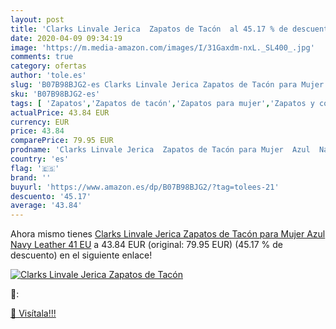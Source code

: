 ```yaml
---
layout: post
title: 'Clarks Linvale Jerica  Zapatos de Tacón  al 45.17 % de descuento'
date: 2020-04-09 09:34:19
image: 'https://m.media-amazon.com/images/I/31Gaxdm-nxL._SL400_.jpg'
comments: true
category: ofertas
author: 'tole.es'
slug: 'B07B98BJG2-es Clarks Linvale Jerica Zapatos de Tacón para Mujer Azul...'
sku: 'B07B98BJG2-es'
tags: [ 'Zapatos','Zapatos de tacón','Zapatos para mujer','Zapatos y complementos','zapatos', ]
actualPrice: 43.84 EUR
currency: EUR
price: 43.84
comparePrice: 79.95 EUR
prodname: 'Clarks Linvale Jerica  Zapatos de Tacón para Mujer  Azul  Navy Leather   41 EU'
country: 'es'
flag: '🇪🇸'
brand: ''
buyurl: 'https://www.amazon.es/dp/B07B98BJG2/?tag=tolees-21'
descuento: '45.17'
average: '43.84'
---
```


Ahora mismo tienes [Clarks Linvale Jerica  Zapatos de Tacón para Mujer  Azul  Navy Leather   41 EU](https://www.amazon.es/dp/B07B98BJG2/?tag=tolees-21) a 43.84 EUR (original: 79.95 EUR) (45.17 %  de descuento) en el siguiente enlace!

[![Clarks Linvale Jerica  Zapatos de Tacón ](https://m.media-amazon.com/images/I/31Gaxdm-nxL._SL400_.jpg)](https://www.amazon.es/dp/B07B98BJG2/?tag=tolees-21)

🔎:


[🛒 Visítala!!!](https://www.amazon.es/dp/B07B98BJG2/?tag=tolees-21)
